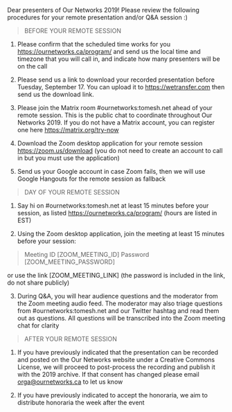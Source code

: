 Dear presenters of Our Networks 2019! Please review the following procedures for your remote presentation and/or Q&A session :)

> BEFORE YOUR REMOTE SESSION

1. Please confirm that the scheduled time works for you https://ournetworks.ca/program/ and send us the local time and timezone that you will call in, and indicate how many presenters will be on the call

2. Please send us a link to download your recorded presentation before Tuesday, September 17. You can upload it to https://wetransfer.com then send us the download link.

3. Please join the Matrix room #ournetworks:tomesh.net ahead of your remote session. This is the public chat to coordinate throughout Our Networks 2019. If you do not have a Matrix account, you can register one here https://matrix.org/try-now

4. Download the Zoom desktop application for your remote session https://zoom.us/download (you do not need to create an account to call in but you must use the application)

5. Send us your Google account in case Zoom fails, then we will use Google Hangouts for the remote session as fallback

> DAY OF YOUR REMOTE SESSION

1. Say hi on #ournetworks:tomesh.net at least 15 minutes before your session, as listed https://ournetworks.ca/program/ (hours are listed in EST)

2. Using the Zoom desktop application, join the meeting at least 15 minutes before your session:

> Meeting ID [ZOOM_MEETING_ID] 
> Password   [ZOOM_MEETING_PASSWORD]

or use the link [ZOOM_MEETING_LINK] (the password is included in the link, do not share publicly)

3. During Q&A, you will hear audience questions and the moderator from the Zoom meeting audio feed. The moderator may also triage questions from #ournetworks:tomesh.net and our Twitter hashtag and read them out as questions. All questions will be transcribed into the Zoom meeting chat for clarity

> AFTER YOUR REMOTE SESSION

1. If you have previously indicated that the presentation can be recorded and posted on the Our Networks website under a Creative Commons License, we will proceed to post-process the recording and publish it with the 2019 archive. If that consent has changed please email orga@ournetworks.ca to let us know

2. If you have previously indicated to accept the honoraria, we aim to distribute honoraria the week after the event
